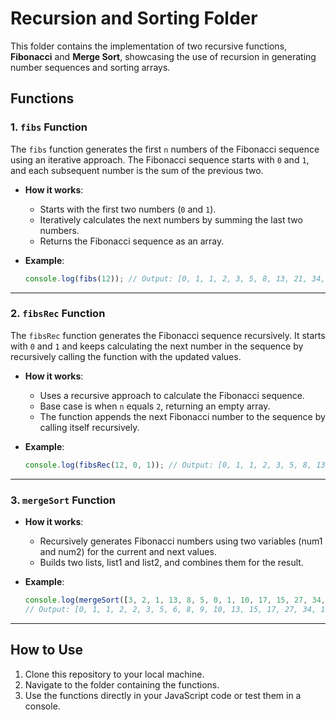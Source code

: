 # Recursion and Sorting Folder

This folder contains the implementation of two recursive functions, **Fibonacci** and **Merge Sort**, showcasing the use of recursion in generating number sequences and sorting arrays.

## Functions

### 1. `fibs` Function
The `fibs` function generates the first `n` numbers of the Fibonacci sequence using an iterative approach. The Fibonacci sequence starts with `0` and `1`, and each subsequent number is the sum of the previous two.

- **How it works**:
  - Starts with the first two numbers (`0` and `1`).
  - Iteratively calculates the next numbers by summing the last two numbers.
  - Returns the Fibonacci sequence as an array.

- **Example**:
  ```javascript
  console.log(fibs(12)); // Output: [0, 1, 1, 2, 3, 5, 8, 13, 21, 34, 55, 89]
  ```

---

### 2. `fibsRec` Function
The `fibsRec` function generates the Fibonacci sequence recursively. It starts with `0` and `1` and keeps calculating the next number in the sequence by recursively calling the function with the updated values.

- **How it works**:
  - Uses a recursive approach to calculate the Fibonacci sequence.
  - Base case is when `n` equals `2`, returning an empty array.
  - The function appends the next Fibonacci number to the sequence by calling itself recursively.

- **Example**:
  ```javascript
  console.log(fibsRec(12, 0, 1)); // Output: [0, 1, 1, 2, 3, 5, 8, 13, 21, 34, 55, 89]
  ```

---

### 3. `mergeSort` Function

- **How it works**:
  -  Recursively generates Fibonacci numbers using two variables (num1 and num2) for the current and next values.
  -  Builds two lists, list1 and list2, and combines them for the result.


- **Example**:
  ```javascript
  console.log(mergeSort([3, 2, 1, 13, 8, 5, 0, 1, 10, 17, 15, 27, 34, 9, 2, 6, 100]));
  // Output: [0, 1, 1, 2, 2, 3, 5, 6, 8, 9, 10, 13, 15, 17, 27, 34, 100]
  ```

---

## How to Use

1. Clone this repository to your local machine.
2. Navigate to the folder containing the functions.
3. Use the functions directly in your JavaScript code or test them in a console.